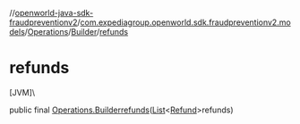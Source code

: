 //[openworld-java-sdk-fraudpreventionv2](../../../../index.md)/[com.expediagroup.openworld.sdk.fraudpreventionv2.models](../../index.md)/[Operations](../index.md)/[Builder](index.md)/[refunds](refunds.md)

# refunds

[JVM]\

public final [Operations.Builder](index.md)[refunds](refunds.md)([List](https://docs.oracle.com/javase/8/docs/api/java/util/List.html)&lt;[Refund](../../-refund/index.md)&gt;refunds)
